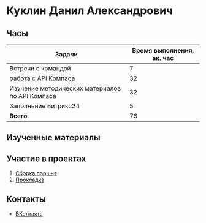 # Куклин Данил Александрович

## Часы

|Задачи|Время выполнения, ак. час|
|----------------|----------------|
|Встречи с командой | 7|
|работа с API Компаса | 32|
|Изучение методических материалов по API Компаса | 32|
|Заполнение Битрикс24 | 5|
|<b>Всего </b> | 76|

## Изученные материалы

## Участие в проектах
1. [ Сборка поршня](https://github.com/Kompas-Mospolytech/Kompas-ingeneringSoft/tree/main/%D0%9C%D0%B0%D1%82%D0%B5%D1%80%D0%B8%D0%B0%D0%BB%D1%8B/%D0%A1%D0%B1%D0%BE%D1%80%D0%BA%D0%B0%20%D0%BF%D0%BE%D1%80%D1%88%D0%B5%D0%BD%D1%8C)
2. [ Прокладка](https://github.com/Kompas-Mospolytech/Kompas-ingeneringSoft/tree/main/%D0%9C%D0%B0%D1%82%D0%B5%D1%80%D0%B8%D0%B0%D0%BB%D1%8B/%D0%9F%D1%80%D0%BE%D0%BA%D0%BB%D0%B0%D0%B4%D0%BA%D0%B0)

## Контакты <br>
- [ВКонтакте](https://vk.com/danilk31)
